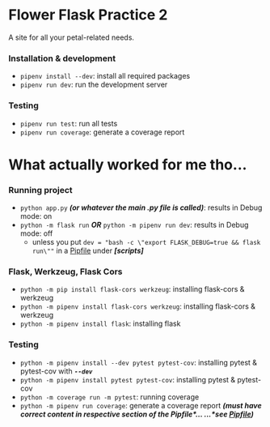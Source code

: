 # Flower Flask Practice 2

A site for all your petal-related needs.

### Installation & development

- `pipenv install --dev`: install all required packages
- `pipenv run dev`: run the development server

### Testing

- `pipenv run test`: run all tests
- `pipenv run coverage`: generate a coverage report

# What actually worked for me tho...

### Running project

- `python app.py` **_(or whatever the main .py file is called)_**: results in Debug mode: on
- `python -m flask run`  **_OR_**  `python -m pipenv run dev`: results in Debug mode: off
  - unless you put `dev = "bash -c \"export FLASK_DEBUG=true && flask run\""` in a [Pipfile](./Pipfile) under **_\[scripts\]_**

### Flask, Werkzeug, Flask Cors

- `python -m pip install flask-cors werkzeug`: installing flask-cors & werkzeug
- `python -m pipenv install flask-cors werkzeug`: installing flask-cors & werkzeug
- `python -m pipenv install flask`: installing flask

### Testing

- `python -m pipenv install --dev pytest pytest-cov`: installing pytest & pytest-cov with **_`--dev`_**
- `python -m pipenv install pytest pytest-cov`: installing pytest & pytest-cov
- `python -m coverage run -m pytest`: running coverage
- `python -m pipenv run coverage`: generate a coverage report **_(must have correct content in respective section of the Pipfile\*... ...\*see [Pipfile](./Pipfile))_**
